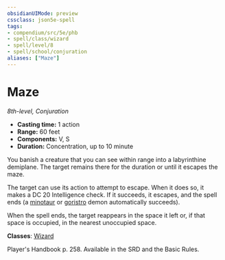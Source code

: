 ```yaml
---
obsidianUIMode: preview
cssclass: json5e-spell
tags:
- compendium/src/5e/phb
- spell/class/wizard
- spell/level/8
- spell/school/conjuration
aliases: ["Maze"]
---
```

# Maze
*8th-level, Conjuration*  

- **Casting time:** 1 action
- **Range:** 60 feet
- **Components:** V, S
- **Duration:** Concentration, up to 10 minute

You banish a creature that you can see within range into a labyrinthine demiplane. The target remains there for the duration or until it escapes the maze.

The target can use its action to attempt to escape. When it does so, it makes a DC 20 Intelligence check. If it succeeds, it escapes, and the spell ends (a [minotaur](minotaur.md#) or [goristro](goristro.md#) demon automatically succeeds).

When the spell ends, the target reappears in the space it left or, if that space is occupied, in the nearest unoccupied space.

**Classes**: [Wizard](../classes/wizard.md#)

Player's Handbook p. 258. Available in the SRD and the Basic Rules.